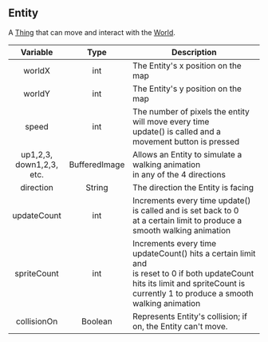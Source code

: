 ## Entity


A [Thing](thing.md) that can move and interact with the [World](world.md). 


|              Variable              |     Type      | Description                                                                                                                                                                                   |
|:----------------------------------:|:-------------:|-----------------------------------------------------------------------------------------------------------------------------------------------------------------------------------------------|
|               worldX               |      int      | The Entity's x position on the map                                                                                                                                                            |
|               worldY               |      int      | The Entity's y position on the map                                                                                                                                                            |
|               speed                |      int      | The number of pixels the entity will move every time <br/> update() is called and a movement button is pressed                                                                                |
| up1,2,3, <br/>down1,2,3,<br/> etc. | BufferedImage | Allows an Entity to simulate a walking animation <br/> in any of the 4 directions                                                                                                             |
|             direction              |    String     | The direction the Entity is facing                                                                                                                                                            |
|            updateCount             |      int      | Increments every time update() is called and is set back to 0 <br/> at a certain limit to produce a smooth walking animation                                                                  |
|            spriteCount             |      int      | Increments every time updateCount() hits a certain limit and <br/> is reset to 0 if both updateCount hits its limit and spriteCount is<br/> currently 1 to produce a smooth walking animation |
|            collisionOn             |    Boolean    | Represents Entity's collision; if on, the Entity can't move.                                                                                                                                  |